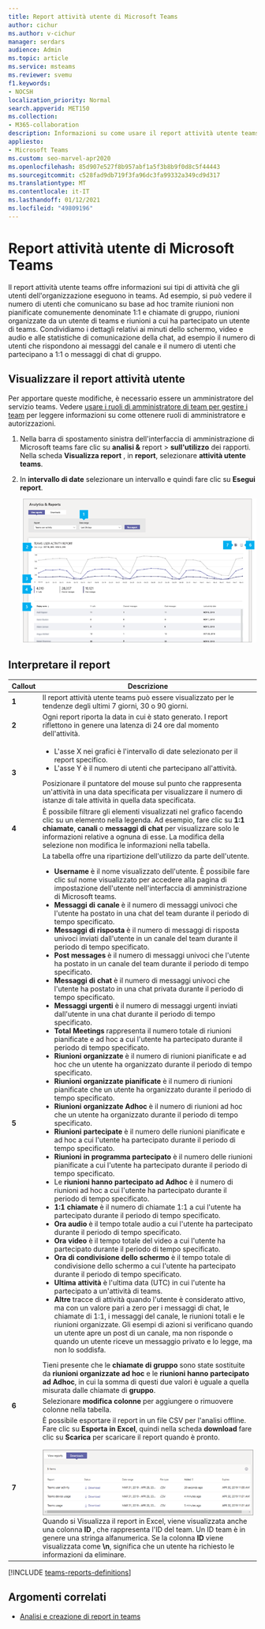 ```yaml
---
title: Report attività utente di Microsoft Teams
author: cichur
ms.author: v-cichur
manager: serdars
audience: Admin
ms.topic: article
ms.service: msteams
ms.reviewer: svemu
f1.keywords:
- NOCSH
localization_priority: Normal
search.appverid: MET150
ms.collection:
- M365-collaboration
description: Informazioni su come usare il report attività utente teams nell'interfaccia di amministrazione di Microsoft teams per scoprire in che modo gli utenti dell'organizzazione usano team.
appliesto:
- Microsoft Teams
ms.custom: seo-marvel-apr2020
ms.openlocfilehash: 85d907e527f8b957abf1a5f3b8b9f0d8c5f44443
ms.sourcegitcommit: c528fad9db719f3fa96dc3fa99332a349cd9d317
ms.translationtype: MT
ms.contentlocale: it-IT
ms.lasthandoff: 01/12/2021
ms.locfileid: "49809196"
---
```

# <a name="microsoft-teams-user-activity-report"></a>Report attività utente di Microsoft Teams

Il report attività utente teams offre informazioni sui tipi di attività che gli utenti dell'organizzazione eseguono in teams. Ad esempio, si può vedere il numero di utenti che comunicano su base ad hoc tramite riunioni non pianificate comunemente denominate 1:1 e chiamate di gruppo, riunioni organizzate da un utente di teams e riunioni a cui ha partecipato un utente di teams. Condividiamo i dettagli relativi ai minuti dello schermo, video e audio e alle statistiche di comunicazione della chat, ad esempio il numero di utenti che rispondono ai messaggi del canale e il numero di utenti che partecipano a 1:1 o messaggi di chat di gruppo.

## <a name="view-the-user-activity-report"></a>Visualizzare il report attività utente

Per apportare queste modifiche, è necessario essere un amministratore del servizio teams. Vedere [usare i ruoli di amministratore di team per gestire i team](https://docs.microsoft.com/microsoftteams/using-admin-roles) per leggere informazioni su come ottenere ruoli di amministratore e autorizzazioni.

1. Nella barra di spostamento sinistra dell'interfaccia di amministrazione di Microsoft teams fare clic su **analisi &** report  >  **sull'utilizzo** dei rapporti. Nella scheda **Visualizza report** , in **report**, selezionare **attività utente teams**.
2. In **intervallo di date** selezionare un intervallo e quindi fare clic su **Esegui report**.

    ![Screenshot del report attività utente teams nell'interfaccia di amministrazione di teams con callout](../media/teams-reports-user-activity-with-callouts.png "Screenshot del report attività utente teams nell'interfaccia di amministrazione di teams con callout")

## <a name="interpret-the-report"></a>Interpretare il report

|Callout |Descrizione  |
|--------|-------------|
|**1**   |Il report attività utente teams può essere visualizzato per le tendenze degli ultimi 7 giorni, 30 o 90 giorni. |
|**2**   |Ogni report riporta la data in cui è stato generato. I report riflettono in genere una latenza di 24 ore dal momento dell'attività. |
|**3**   |<ul><li>L'asse X nei grafici è l'intervallo di date selezionato per il report specifico. </li><li>L'asse Y è il numero di utenti che partecipano all'attività.</li></ul>Posizionare il puntatore del mouse sul punto che rappresenta un'attività in una data specificata per visualizzare il numero di istanze di tale attività in quella data specificata. |
|**4**   |È possibile filtrare gli elementi visualizzati nel grafico facendo clic su un elemento nella legenda. Ad esempio, fare clic su **1:1 chiamate**, **canali** o **messaggi di chat** per visualizzare solo le informazioni relative a ognuna di esse. La modifica della selezione non modifica le informazioni nella tabella. |
|**5**   |La tabella offre una ripartizione dell'utilizzo da parte dell'utente.   <ul><li>**Username** è il nome visualizzato dell'utente. È possibile fare clic sul nome visualizzato per accedere alla pagina di impostazione dell'utente nell'interfaccia di amministrazione di Microsoft teams.</li><li>**Messaggi di canale** è il numero di messaggi univoci che l'utente ha postato in una chat del team durante il periodo di tempo specificato.</li><li>**Messaggi di risposta** è il numero di messaggi di risposta univoci inviati dall'utente in un canale del team durante il periodo di tempo specificato.</li> <li>**Post messages** è il numero di messaggi univoci che l'utente ha postato in un canale del team durante il periodo di tempo specificato.</li><li>**Messaggi di chat** è il numero di messaggi univoci che l'utente ha postato in una chat privata durante il periodo di tempo specificato.</li><li>**Messaggi urgenti** è il numero di messaggi urgenti inviati dall'utente in una chat durante il periodo di tempo specificato.</li><li>**Total Meetings** rappresenta il numero totale di riunioni pianificate e ad hoc a cui l'utente ha partecipato durante il periodo di tempo specificato.</li><li>**Riunioni organizzate** è il numero di riunioni pianificate e ad hoc che un utente ha organizzato durante il periodo di tempo specificato.</li><li>**Riunioni organizzate pianificate** è il numero di riunioni pianificate che un utente ha organizzato durante il periodo di tempo specificato.</li><li>**Riunioni organizzate Adhoc** è il numero di riunioni ad hoc che un utente ha organizzato durante il periodo di tempo specificato.</li><li>**Riunioni partecipate** è il numero delle riunioni pianificate e ad hoc a cui l'utente ha partecipato durante il periodo di tempo specificato.</li><li>**Riunioni in programma partecipato** è il numero delle riunioni pianificate a cui l'utente ha partecipato durante il periodo di tempo specificato.</li><li>Le **riunioni hanno partecipato ad Adhoc** è il numero di riunioni ad hoc a cui l'utente ha partecipato durante il periodo di tempo specificato.</li><li>**1:1 chiamate** è il numero di chiamate 1:1 a cui l'utente ha partecipato durante il periodo di tempo specificato.</li><li>**Ora audio** è il tempo totale audio a cui l'utente ha partecipato durante il periodo di tempo specificato.</li><li>**Ora video** è il tempo totale del video a cui l'utente ha partecipato durante il periodo di tempo specificato.</li><li>**Ora di condivisione dello schermo** è il tempo totale di condivisione dello schermo a cui l'utente ha partecipato durante il periodo di tempo specificato.</li>  <li>**Ultima attività** è l'ultima data (UTC) in cui l'utente ha partecipato a un'attività di teams.</li><li>**Altre** tracce di attività quando l'utente è considerato attivo, ma con un valore pari a zero per i messaggi di chat, le chiamate di 1:1, i messaggi del canale, le riunioni totali e le riunioni organizzate. Gli esempi di azioni si verificano quando un utente apre un post di un canale, ma non risponde o quando un utente riceve un messaggio privato e lo legge, ma non lo soddisfa.</li> </ul>Tieni presente che le **chiamate di gruppo** sono state sostituite da **riunioni organizzate ad hoc** e le **riunioni hanno partecipato ad Adhoc**, in cui la somma di questi due valori è uguale a quella misurata dalle chiamate di **gruppo**.
|**6**   |Selezionare **modifica colonne** per aggiungere o rimuovere colonne nella tabella. |
|**7**   |È possibile esportare il report in un file CSV per l'analisi offline. Fare clic su **Esporta in Excel**, quindi nella scheda **download** fare clic su **Scarica** per scaricare il report quando è pronto.<br><br>![Screenshot della scheda download che mostra i report esportati da scaricare](../media/teams-reports-export-to-csv.png) <br>Quando si Visualizza il report in Excel, viene visualizzata anche una colonna **ID** , che rappresenta l'ID del team. Un ID team è in genere una stringa alfanumerica. Se la colonna **ID** viene visualizzata come **\n**, significa che un utente ha richiesto le informazioni da eliminare. ||

[!INCLUDE [teams-reports-definitions](../includes/teams-reports-definitions.md)]

## <a name="related-topics"></a>Argomenti correlati

- [Analisi e creazione di report in teams](teams-reporting-reference.md)
